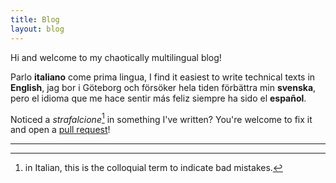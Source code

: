 ```yaml
---
title: Blog
layout: blog
---
```


Hi and welcome to my chaotically multilingual blog! 

Parlo __italiano__ come prima lingua, I find it easiest to write technical texts in __English__, jag bor i Göteborg och försöker hela tiden förbättra min __svenska__, pero el idioma que me hace sentir más feliz siempre ha sido el __español__. 

Noticed a _strafalcione_[^1] in something I've written? You're welcome to fix it and open a [pull request](https://github.com/harisont/harisont.github.io)!

---

[^1]: in Italian, this is the colloquial term to indicate bad mistakes.